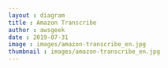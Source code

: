 ```yaml
---
layout : diagram
title : Amazon Transcribe
author : awsgeek
date : 2019-07-31
image : images/amazon-transcribe_en.jpg
thumbnail : images/amazon-transcribe_en.jpg
---
```

